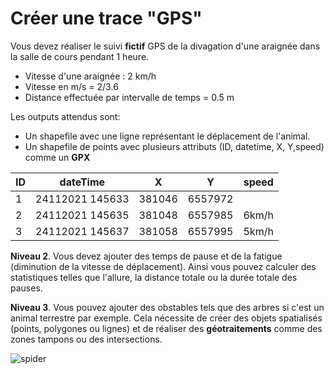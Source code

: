 # **Créer une trace "GPS"**

Vous devez réaliser le suivi **fictif** GPS de la divagation d'une araignée dans la salle de cours pendant 1 heure.

- Vitesse d'une araignée : 2 km/h  
- Vitesse en m/s = 2/3.6  
- Distance effectuée par intervalle de temps = 0.5 m  

Les outputs attendus sont:
- Un shapefile avec une ligne représentant le déplacement de l'animal.
- Un shapefile de points avec plusieurs attributs (ID, datetime, X, Y,speed) comme un **GPX**

| ID | dateTime        | X      | Y       |speed |
| :--|:---------------:| :-----:| :------:| ----:|
| 1  | 24112021 145633 | 381046 | 6557972 |
| 2  | 24112021 145635 | 381048 | 6557985 |6km/h |
| 3  | 24112021 145637 | 381058 | 6557995 |5km/h |

**Niveau 2**. Vous devez ajouter des temps de pause et de la fatigue (diminution de la vitesse de déplacement). Ainsi vous pouvez calculer des statistiques telles que l'allure, la distance totale ou la durée totale des pauses.  

**Niveau 3**. Vous pouvez ajouter des obstables tels que des arbres si c'est un animal terrestre par exemple. Cela nécessite de créer des objets spatialisés (points, polygones ou lignes) et de réaliser des **géotraitements** comme des zones tampons ou des intersections.  

![spider](images/EXO_MASTER.png)
